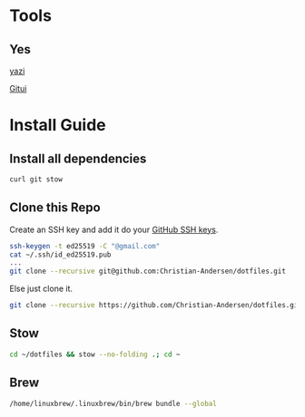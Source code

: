   # Tools

## Yes





[yazi](https://github.com/sxyazi/yazi)

[Gitui](https://github.com/gitui-org/gitui)

# Install Guide

## Install all dependencies
```sh
curl git stow
```

## Clone this Repo
Create an SSH key and add it do your [GitHub SSH keys](https://github.com/settings/ssh/new).
```sh
ssh-keygen -t ed25519 -C "@gmail.com"
cat ~/.ssh/id_ed25519.pub
...
git clone --recursive git@github.com:Christian-Andersen/dotfiles.git
```
Else just clone it.
```sh
git clone --recursive https://github.com/Christian-Andersen/dotfiles.git
```

## Stow
```sh
cd ~/dotfiles && stow --no-folding .; cd ~
```

## Brew
```sh
/home/linuxbrew/.linuxbrew/bin/brew bundle --global
```
